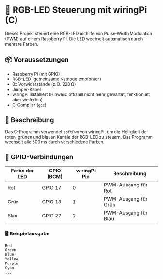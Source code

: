 # 🌈 RGB-LED Steuerung mit wiringPi (C)

Dieses Projekt steuert eine RGB-LED mithilfe von Pulse-Width Modulation (PWM) auf einem Raspberry Pi. Die LED wechselt automatisch durch mehrere Farben.

## 📦 Voraussetzungen

- Raspberry Pi (mit GPIO)
- RGB-LED (gemeinsame Kathode empfohlen)
- 3x Vorwiderstände (z. B. 220 Ω)
- Jumper-Kabel
- wiringPi installiert (Hinweis: offiziell nicht mehr gewartet, funktioniert aber weiterhin)
- C-Compiler (`gcc`)

## 🧠 Beschreibung

Das C-Programm verwendet `softPwm` von wiringPi, um die Helligkeit der roten, grünen und blauen Kanäle der RGB-LED zu steuern. Das Programm wechselt alle 500 ms durch verschiedene Farben.

## 🔌 GPIO-Verbindungen
| Farbe der LED | GPIO (BCM) | wiringPi Pin | Beschreibung         |
|---------------|------------|---------------|-----------------------|
| Rot           | GPIO 17    | 0             | PWM-Ausgang für Rot   |
| Grün          | GPIO 18    | 1             | PWM-Ausgang für Grün  |
| Blau          | GPIO 27    | 2             | PWM-Ausgang für Blau  |

### 🖥️ Beispielausgabe

```bash
Red
Green
Blue
Yellow
Purple
Cyan
...





